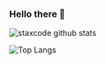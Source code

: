 ### Hello there 👋

![staxcode github stats](https://github-readme-stats.vercel.app/api?username=staxCode&show_icons=true&hide_border=true&theme=merko)

![Top Langs](https://github-readme-stats.vercel.app/api/top-langs/?username=staxCode&layout=compact&theme=merko&hide_border=true)
